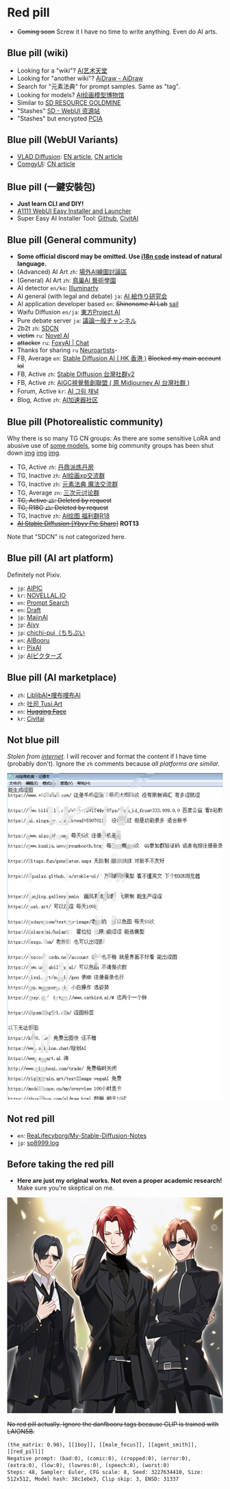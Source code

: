 # Red pill #

- ~~Coming soon~~ Screw it I have no time to write anything. Even do AI arts.

## Blue pill (wiki) ##

- Looking for a "wiki"? [AI艺术天堂](https://a2a.top/)
- Looking for "another wiki"? [AiDraw - AiDraw](https://stable-diffusion-book.vercel.app/en/)
- Search for "元素法典" for prompt samples. Same as "tag".
- Looking for models? [AI绘画模型博物馆](https://aimodel.subrecovery.top/)
- Similar to [SD RESOURCE GOLDMINE](https://rentry.org/sdgoldmine)
- "Stashes" [SD - WebUI 资源站](https://www.123114514.xyz/)
- "Stashes" but encrypted [PCIA](https://huggingface.co/Cinnamomo/pcia)

## Blue pill (WebUI Variants) ##

- [VLAD Diffusion](https://github.com/vladmandic/automatic): [EN article](https://generativeai.pub/complete-guide-to-vlad-diffusion-installation-an-automatic1111-alternative-for-stable-diffusion-25b43fbc67e7), [CN article](https://zhuanlan.zhihu.com/p/624417721)
- [ComgyUI](https://github.com/comfyanonymous/ComfyUI): [CN article](https://zhuanlan.zhihu.com/p/620297462)

## Blue pill (一鍵安裝包) ##

- **Just learn CLI and DIY!**
- [A1111 WebUI Easy Installer and Launcher](https://github.com/EmpireMediaScience/A1111-Web-UI-Installer)
- Super Easy AI Installer Tool: [Github](https://github.com/diStyApps/seait), [CivitAI](https://civitai.com/models/27574/super-easy-ai-installer-tool)

## Blue pill (General community) ##

- **Some official discord may be omitted. Use [i18n code](https://github.com/ladjs/i18n-locales) instead of natural language.**
- (Advanced) AI Art `zh`: [場外AI繪圖討論區](https://discord.gg/k57gkxWgev) 
- (General) AI Art `zh`: [鳥巢AI 藝術學園](https://discord.gg/gUSqkYE7)
- AI detector `en/ko`: [Illuminarty](https://discord.gg/YeTYaUe8)
- AI general (with legal and debate)  `ja`: [AI 絵作り研究会](https://discord.gg/ai-jp)
- AI application developer based `en`: ~~Shinonome AI Lab~~ [sail](https://discord.gg/TXW8tAvU)
- Waifu Diffusion `en/ja`: [東方Project AI](https://discord.gg/touhouai)
- Pure debate server `ja`: [議論一般チャンネル](https://discord.gg/HjYRv2rZ)
- 2b2t `zh`: [SDCN](https://t.me/StableDiffusion_CN)
- ~~victim~~ `ru`: [Novel AI](https://t.me/Novel_AI_Group)
- ~~attacker~~ `ru`: [FoxyAI | Chat](https://t.me/ai_regeneration_chat)
- Thanks for sharing `ru` [Neuroartists](https://t.me/neuroartists)- 
- FB, Average `en`: [Stable Diffusion AI ( HK 香港 )](https://www.facebook.com/groups/401633922161662/) ~~Blocked my main account lol~~
- FB, Active `zh`: [Stable Diffusion 台灣社群v2](https://www.facebook.com/groups/619813739922551/)
- FB, Active `zh`: [AIGC視覺藝創聯盟 ( 原 Midjourney AI 台灣社群 )](https://www.facebook.com/groups/1014779572745632/) 
- Forum, Active `kr`: [AI 그림 채널](https://arca.live/b/aiart)
- Blog, Active `zh`: [AI加速器社区](https://www.acceleratori.com/d/11152)

## Blue pill (Photorealistic community) ##

Why there is so many TG CN groups: As there are some sensitive LoRA and abusive use of [some models](https://huggingface.co/TASUKU2023/Chilloutmix), some big community groups has been shut down [img](img/Screenshot_2023-02-20-20-00-53-46_18fe6f119af5ae2c728d929083699df1.jpg) [img](img/Screenshot_2023-02-20-20-00-48-50_18fe6f119af5ae2c728d929083699df1.jpg) [img](img/photo_2023-02-22_01-11-17.jpg).

- TG, Active `zh`: [丹鼎派炼丹房](https://t.me/aisetu2333)
- TG, Inactive `zh`: [AI绘画xp交流群](https://t.me/AIpainting)
- TG, Inactive `zh`: [元素法典 魔法交流群](https://t.me/+6Qj1Zr714ZI4OTRl)
- TG, Average `zn`: [三次元讨论群](https://t.me/huatu3d)
- ~~TG, Active `zh`: Deleted by request~~
- ~~TG, R18G `zh`: Deleted by request~~
- TG, Inactive `zh`: [AI绘图 福利群R18](https://t.me/AIaek86)
- ~~[AI Stable Diffusion [Ybyv Pic Share]](https://t.me/AI_StableDiffusion_Ybyv)~~  **ROT13**

Note that "SDCN" is not categorized here.

## Blue pill (AI art platform) ## 

Definitely not Pixiv.

- `jp`: [AIPIC](https://ai-arts-iota.vercel.app/zh)
- `kr`: [NOVELLAL.IO](https://novelai.io/)
- `en`: [Prompt Search](https://ptsearch.info/)
- `en`: [Draft](https://draft.art/)
- `jp`: [MajinAI](https://majinai.art/)
- `jp`: [Aivy](https://aivy.run/)
- `jp`: [chichi-pui（ちちぷい](https://www.chichi-pui.com/)
- `en`: [AIBooru](https://aibooru.online/)
- `kr`: [PixAI](https://pixai.art/)
- `jp`: [AIピクターズ](https://www.aipictors.com/)

## Blue pill (AI marketplace) ##

- `zh`: [LiblibAI•哩布哩布AI](https://www.liblibai.com/)
- `zh`: [吐司 Tusi.Art](https://tusi.art/)
- `en`: ~~[Hugging Face](https://huggingface.co/)~~
- `kr`: [Civitai](https://civitai.com/)

## Not blue pill ##

*Stolen from [internet](https://t.me/StableDiffusion_CN/1199467)*. I will recover and format the content if I have time (probably don't). Ignore the `zh` comments because *all platforms are similar.*

![img/photo_2023-07-10_12-18-04.jpg](img/photo_2023-07-10_12-18-04.jpg)

## Not red pill ##
- `en`: [ReaLifecyborg/My-Stable-Diffusion-Notes](https://github.com/ReaLifecyborg/My-Stable-Diffusion-Notes)
- `jp`: [sp8999.log](https://sp8999.com/)

## Before taking the red pill ##

- **Here are just my original works. Not even a proper academic research!** Make sure you're skeptical on me.

![img/agent_smith.png](img/agent_smith.png)

~~No red pill actually. Ignore the danfbooru tags because CLIP is trained with LAION5B.~~

```
(the_matrix: 0.98), [[1boy]], [[male_focus]], [[agent_smith]], [[red_pill]]
Negative prompt: (bad:0), (comic:0), (cropped:0), (error:0), (extra:0), (low:0), (lowres:0), (speech:0), (worst:0)
Steps: 48, Sampler: Euler, CFG scale: 8, Seed: 3227634410, Size: 512x512, Model hash: 38c1ebe3, Clip skip: 3, ENSD: 31337
```
